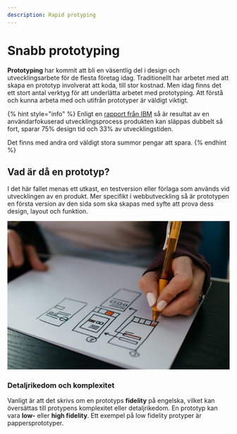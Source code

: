 ```yaml
---
description: Rapid protyping
---
```


# Snabb prototyping

**Prototyping** har kommit att bli en väsentlig del i design och utvecklingsarbete för de flesta företag idag. Traditionellt har arbetet med att skapa en prototyp involverat att koda, till stor kostnad. Men idag finns det ett stort antal verktyg för att underlätta arbetet med prototyping. Att förstå och kunna arbeta med och utifrån prototyper är väldigt viktigt.

{% hint style="info" %}
Enligt en [rapport från IBM](https://www.ibm.com/design/thinking/static/Enterprise-Design-Thinking-Report-8ab1e9e1622899654844a5fe1d760ed5.pdf) så är resultat av en användarfokuserad utvecklingsprocess produkten kan släppas dubbelt så fort, sparar 75% design tid och 33% av utvecklingstiden.

Det finns med andra ord väldigt stora summor pengar att spara.
{% endhint %}

## Vad är då en prototyp?

I det här fallet menas ett utkast, en testversion eller förlaga som används vid utvecklingen av en produkt. Mer specifikt i webbutveckling så är prototypen en första version av den sida som ska skapas med syfte att prova dess design, layout och funktion.

![Gr&#xE4;nssnittsskisser med t&#xE4;nkt fl&#xF6;de.](../.gitbook/assets/kelly-sikkema-gchfxsdcmje-unsplash.jpg)

### Detaljrikedom och komplexitet

Vanligt är att det skrivs om en prototyps **fidelity** på engelska, vilket kan översättas till protypens komplexitet eller detaljrikedom. En prototyp kan vara **low-** eller **high fidelity**. Ett exempel på low fidelity protyper är pappersprototyper. 

